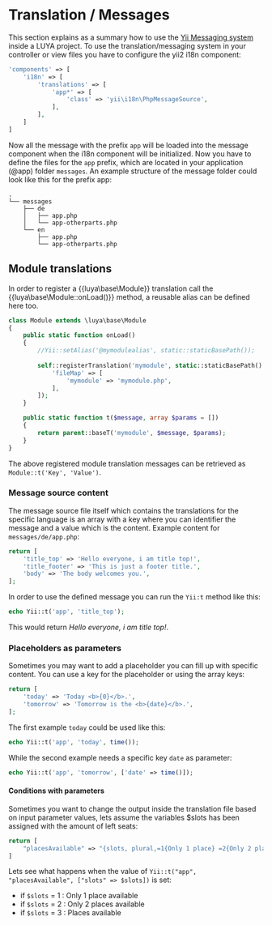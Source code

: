 # Translation / Messages

This section explains as a summary how to use the [Yii Messaging system](http://www.yiiframework.com/doc-2.0/guide-tutorial-i18n.html#message-translation) inside a LUYA project. 
To use the translation/messaging system in your controller or view files you have to configure the yii2 i18n component:

```php
'components' => [
    'i18n' => [
        'translations' => [
            'app*' => [
                'class' => 'yii\i18n\PhpMessageSource',
            ],
        ],
    ]
]
```

Now all the message with the prefix `app` will be loaded into the message component when the i18n component will be initialized. Now you have to define the files for the `app` prefix, which are located in your application (@app) folder `messages`. An example structure of the message folder could look like this for the prefix app:

```
.
└── messages
    ├── de
    │   ├── app.php
    │   └── app-otherparts.php
    └── en
        ├── app.php
        └── app-otherparts.php
```

## Module translations

In order to register a {{luya\base\Module}} translation call the {{luya\base\Module::onLoad()}} method, a reusable alias can be defined here too.

```php
class Module extends \luya\base\Module
{
    public static function onLoad()
    {
        //Yii::setAlias('@mymodulealias', static::staticBasePath());
        
        self::registerTranslation('mymodule', static::staticBasePath() . '/messages', [
            'fileMap' => [
                'mymodule' => 'mymodule.php',
            ],
        ]);
    }

    public static function t($message, array $params = [])
    {
        return parent::baseT('mymodule', $message, $params);
    }
}
```

The above registered module translation messages can be retrieved as `Module::t('Key', 'Value')`.

### Message source content

The message source file itself which contains the translations for the specific language is an array with a key where you can identifier the message and a value which is the content. Example content for `messages/de/app.php`:

```php
return [
    'title_top' => 'Hello everyone, i am title top!',
    'title_footer' => 'This is just a footer title.',
    'body' => 'The body welcomes you.',
];
```

In order to use the defined message you can run the `Yii:t` method like this:

```php
echo Yii::t('app', 'title_top');
```

This would return *Hello everyone, i am title top!*.

### Placeholders as parameters

Sometimes you may want to add a placeholder you can fill up with specific content. You can use a key for the placeholder or using the array keys:

```php
return [
    'today' => 'Today <b>{0}</b>.',
    'tomorrow' => 'Tomorrow is the <b>{date}</b>.',
];
```

The first example `today` could be used like this:

```php
echo Yii::t('app', 'today', time());
```

While the second example needs a specific key `date` as parameter:

```php
echo Yii::t('app', 'tomorrow', ['date' => time()]);
```

#### Conditions with parameters

Sometimes you want to change the output inside the translation file based on input parameter values, lets assume the variables $slots has been assigned with the amount of left seats:

```php
return [
    "placesAvailable" => "{slots, plural,=1{Only 1 place} =2{Only 2 places} other{Places}} available"
]
```

Lets see what happens when the value of `Yii::t("app", "placesAvailable", ["slots" => $slots])` is set:

+ if `$slots` =  1 : Only 1 place available
+ if `$slots` =  2 : Only 2 places available
+ if `$slots` =  3 : Places available

